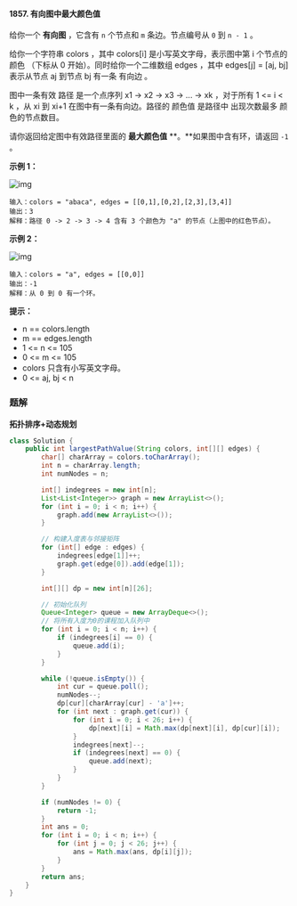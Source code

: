#### 1857. 有向图中最大颜色值

给你一个 **有向图** ，它含有 `n` 个节点和 `m` 条边。节点编号从 `0` 到 `n - 1` 。

给你一个字符串 colors ，其中 colors[i] 是小写英文字母，表示图中第 i 个节点的 颜色 （下标从 0 开始）。同时给你一个二维数组 edges ，其中 edges[j] = [aj, bj] 表示从节点 aj 到节点 bj 有一条 有向边 。

图中一条有效 路径 是一个点序列 x1 -> x2 -> x3 -> ... -> xk ，对于所有 1 <= i < k ，从 xi 到 xi+1 在图中有一条有向边。路径的 颜色值 是路径中 出现次数最多 颜色的节点数目。

请你返回给定图中有效路径里面的 **最大颜色值** **。**如果图中含有环，请返回 `-1` 。

**示例 1：**

![img](http://gitlab.wsh-study.com/xp-study/LeeteCode/blob/master/数据结构/基础数据结构/图/images/有向图中最大颜色值/1.jpg)

```shell
输入：colors = "abaca", edges = [[0,1],[0,2],[2,3],[3,4]]
输出：3
解释：路径 0 -> 2 -> 3 -> 4 含有 3 个颜色为 "a" 的节点（上图中的红色节点）。
```

**示例 2：**

![img](http://gitlab.wsh-study.com/xp-study/LeeteCode/blob/master/数据结构/基础数据结构/图/images/有向图中最大颜色值/2.jpg)

```shell
输入：colors = "a", edges = [[0,0]]
输出：-1
解释：从 0 到 0 有一个环。
```

**提示：**

* n == colors.length
* m == edges.length
* 1 <= n <= 105
* 0 <= m <= 105
* colors 只含有小写英文字母。
* 0 <= aj, bj < n

### 题解

**拓扑排序+动态规划**

```java
class Solution {
    public int largestPathValue(String colors, int[][] edges) {
        char[] charArray = colors.toCharArray();
        int n = charArray.length;
        int numNodes = n;

        int[] indegrees = new int[n];
        List<List<Integer>> graph = new ArrayList<>();
        for (int i = 0; i < n; i++) {
            graph.add(new ArrayList<>());
        }

        // 构建入度表与邻接矩阵
        for (int[] edge : edges) {
            indegrees[edge[1]]++;
            graph.get(edge[0]).add(edge[1]);
        }

        int[][] dp = new int[n][26];

        // 初始化队列
        Queue<Integer> queue = new ArrayDeque<>();
        // 将所有入度为0的课程加入队列中
        for (int i = 0; i < n; i++) {
            if (indegrees[i] == 0) {
                queue.add(i);
            }
        }

        while (!queue.isEmpty()) {
            int cur = queue.poll();
            numNodes--;
            dp[cur][charArray[cur] - 'a']++;
            for (int next : graph.get(cur)) {
                for (int i = 0; i < 26; i++) {
                    dp[next][i] = Math.max(dp[next][i], dp[cur][i]);
                }
                indegrees[next]--;
                if (indegrees[next] == 0) {
                    queue.add(next);
                }
            }
        }

        if (numNodes != 0) {
            return -1;
        }
        int ans = 0;
        for (int i = 0; i < n; i++) {
            for (int j = 0; j < 26; j++) {
                ans = Math.max(ans, dp[i][j]);
            }
        }
        return ans;
    }
}
```

